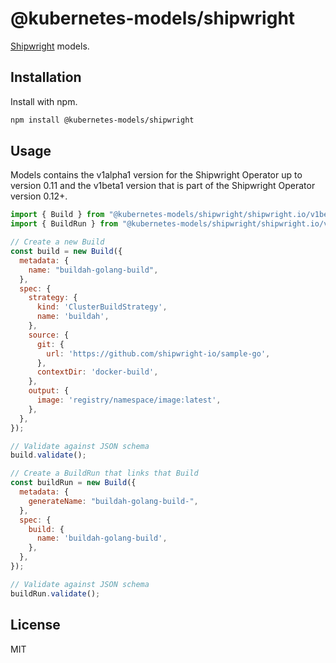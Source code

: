 # @kubernetes-models/shipwright

[Shipwright](https://shipwright.io/) models.

## Installation

Install with npm.

```sh
npm install @kubernetes-models/shipwright
```

## Usage

Models contains the v1alpha1 version for the Shipwright Operator up to version 0.11 and the v1beta1 version that is part of the Shipwright Operator version 0.12+.

```js
import { Build } from "@kubernetes-models/shipwright/shipwright.io/v1beta1/Build";
import { BuildRun } from "@kubernetes-models/shipwright/shipwright.io/v1beta1/BuildRun";

// Create a new Build
const build = new Build({
  metadata: {
    name: "buildah-golang-build",
  },
  spec: {
    strategy: {
      kind: 'ClusterBuildStrategy',
      name: 'buildah',
    },
    source: {
      git: {
        url: 'https://github.com/shipwright-io/sample-go',
      },
      contextDir: 'docker-build',
    },
    output: {
      image: 'registry/namespace/image:latest',
    },
  },
});

// Validate against JSON schema
build.validate();

// Create a BuildRun that links that Build
const buildRun = new Build({
  metadata: {
    generateName: "buildah-golang-build-",
  },
  spec: {
    build: {
      name: 'buildah-golang-build',
    },
  },
});

// Validate against JSON schema
buildRun.validate();
```

## License

MIT
